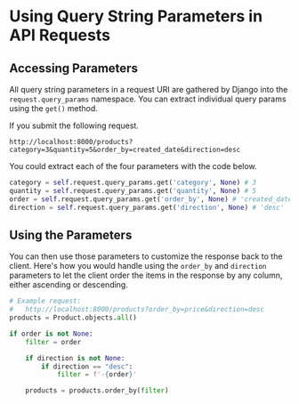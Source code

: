 # Using Query String Parameters in API Requests

## Accessing Parameters

All query string parameters in a request URI are gathered by Django into the `request.query_params` namespace. You can extract individual query params using the `get()` method.

If you submit the following request.

```
http://localhost:8000/products?category=3&quantity=5&order_by=created_date&direction=desc
```

You could extract each of the four parameters with the code below.

```py
category = self.request.query_params.get('category', None) # 3
quantity = self.request.query_params.get('quantity', None) # 5
order = self.request.query_params.get('order_by', None) # 'created_date'
direction = self.request.query_params.get('direction', None) # 'desc'
```

## Using the Parameters

You can then use those parameters to customize the response back to the client. Here's how you would handle using the `order_by` and `direction` parameters to let the client order the items in the response by any column, either ascending or descending.

```py
# Example request:
#   http://localhost:8000/products?order_by=price&direction=desc
products = Product.objects.all()

if order is not None:
    filter = order

    if direction is not None:
        if direction == "desc":
            filter = f'-{order}'

    products = products.order_by(filter)
```